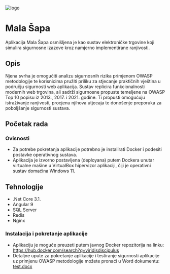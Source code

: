 
![logo](https://github.com/user-attachments/assets/f9ac9cd5-7a1a-4455-adbd-ed2a1ee997d6)

# Mala Šapa

Aplikacija Mala Šapa osmišljena je kao sustav elektroničke trgovine koji simulira sigurnosne izazove kroz namjerno implementirane ranjivosti.


## Opis

Njena svrha je omogućiti analizu sigurnosnih rizika primjenom OWASP metodologije te korisnicima pružiti priliku za stjecanje praktičnih vještina u području sigurnosti web aplikacija.
Sustav replicira funkcionalnosti modernih web trgovina, ali sadrži sigurnosne propuste temeljene na OWASP Top 10 popisu iz 2013., 2017. i 2021. godine. 
Ti propusti omogućuju istraživanje ranjivosti, procjenu njihova utjecaja te donošenje preporuka za poboljšanje sigurnosti sustava.


## Početak rada

### Ovisnosti

* Za potrebe pokretanja aplikacije potrebno je instalirati Docker i podesiti postavke operativnog sustava.
* Aplikacija je izvorno postavljena (deployana) putem Dockera unutar virtualne mašine u VirtualBox hipervizor aplikaciji, čiji je operativni sustav domaćina Windows 11.

## Tehnologije

* .Net Core 3.1.
* Angular 9
* SQL Server
* Redis
* Nginx


### Instalacija i pokretanje aplikacije

* Aplikaciju je moguće preuzeti putem javnog Docker repozitorija na linku: https://hub.docker.com/search?q=viridisdiscipulus
* Detaljne upute za pokretanje aplikacije i testiranje sigurnosti aplikacije uz primjenu OWASP metodologije možete pronaći u Word dokumentu: [test.docx](https://github.com/user-attachments/files/18765533/test.docx)
